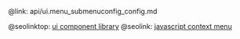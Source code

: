 @link: api/ui.menu_submenuconfig_config.md

@seolinktop: [ui component library](https://webix.com)
@seolink: [javascript context menu](https://webix.com/widget/contextmenu/)